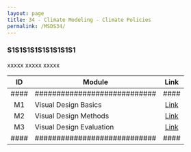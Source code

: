 ```yaml
---
layout: page
title: 34 - Climate Modeling - Climate Policies
permalink: /MSDS34/
---
```


<h3>S1S1S1S1S1S1S1S1S1</h3>

xxxxx xxxxx xxxxx

| ID | Module                     |Link|
|:--:|----------------------------|:--:|
|####|############################|####|
| M1 | Visual Design Basics       |[Link](/01-MSDS/MSDS22/M1/)|
| M2 | Visual Design Methods      |[Link](/01-MSDS/MSDS22/M2/)|
| M3 | Visual Design Evaluation   |[Link](/01-MSDS/MSDS22/M3/)|
|####|############################|####|

